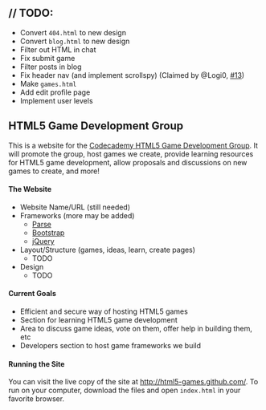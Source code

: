 ## // TODO:
* Convert `404.html` to new design
* Convert `blog.html` to new design
* Filter out HTML in chat
* Fix submit game
* Filter posts in blog
* Fix header nav (and implement scrollspy) (Claimed by @Logi0, [#13](https://github.com/HTML5-Games/html5-games.github.io/issues/13))
* Make `games.html`
* Add edit profile page
* Implement user levels


## HTML5 Game Development Group

This is a website for the [Codecademy HTML5 Game Development Group](http://www.codecademy.com/groups/html5-game-development/).
It will promote the group, host games we create, provide learning resources for HTML5 game development,
allow proposals and discussions on new games to create, and more!

#### The Website
* Website Name/URL (still needed)
* Frameworks (more may be added)
  * [Parse](http://parse.com/)
  * [Bootstrap](http://twitter.github.io/bootstrap/)
  * [jQuery](http://jquery.com/)
* Layout/Structure (games, ideas, learn, create pages)
  * TODO
* Design
  * TODO

#### Current Goals
* Efficient and secure way of hosting HTML5 games
* Section for learning HTML5 game development
* Area to discuss game ideas, vote on them, offer help in building them, etc
* Developers section to host game frameworks we build

#### Running the Site
You can visit the live copy of the site at http://html5-games.github.com/. To run on your computer, download the files and open `index.html` in your favorite browser.
